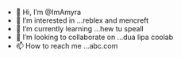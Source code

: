 - 👋 Hi, I’m @ImAmyra
- 👀 I’m interested in ...reblex and mencreft
- 🌱 I’m currently learning ...hew tu speall
- 💞️ I’m looking to collaborate on ...dua lipa coolab
- 📫 How to reach me ...abc.com

<!---
ImAmyra/ImAmyra is a ✨ special ✨ repository because its `README.md` (this file) appears on your GitHub profile.
You can click the Preview link to take a look at your changes.
--->

